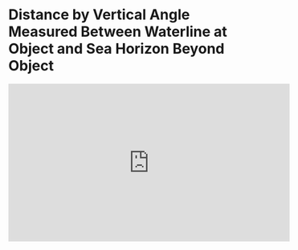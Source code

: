 # Distance by Vertical Angle Measured Between Waterline at Object and Sea Horizon Beyond Object
<iframe width="560" height="315" src="https://www.youtube.com/embed/GuVrzK4av3c" title="YouTube video player" frameborder="0" allow="accelerometer; autoplay; clipboard-write; encrypted-media; gyroscope; picture-in-picture" allowfullscreen></iframe>
